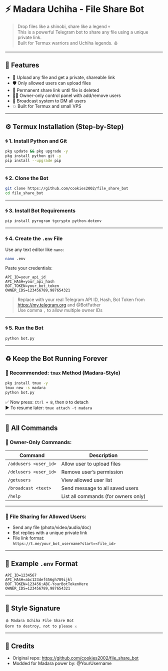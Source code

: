 # ⚡ Madara Uchiha - File Share Bot

> Drop files like a shinobi, share like a legend 💀  
> This is a powerful Telegram bot to share any file using a unique private link.  
> Built for Termux warriors and Uchiha legends. 🩸

---

## 🔧 Features

- 📎 Upload any file and get a private, shareable link
- 🛡 Only allowed users can upload files
- 🔁 Permanent share link until file is deleted
- 🧑‍💻 Owner-only control panel with add/remove users
- 📣 Broadcast system to DM all users
- 💥 Built for Termux and small VPS

---

## ⚙️ Termux Installation (Step-by-Step)

### 🌀 1. Install Python and Git

```bash
pkg update && pkg upgrade -y
pkg install python git -y
pip install --upgrade pip
```

---

### 🌀 2. Clone the Bot

```bash
git clone https://github.com/cookies2002/file_share_bot
cd file_share_bot
```

---

### 🌀 3. Install Bot Requirements

```bash
pip install pyrogram tgcrypto python-dotenv
```

---

### 🌀 4. Create the `.env` File

Use any text editor like `nano`:

```bash
nano .env
```

Paste your credentials:

```
API_ID=your_api_id
API_HASH=your_api_hash
BOT_TOKEN=your_bot_token
OWNER_IDS=123456789,987654321
```

> Replace with your real Telegram API ID, Hash, Bot Token from https://my.telegram.org and @BotFather  
> Use comma `,` to allow multiple owner IDs

---

### 🌀 5. Run the Bot

```bash
python bot.py
```

---

## ♻️ Keep the Bot Running Forever

### 🔮 Recommended: `tmux` Method (Madara-Style)

```bash
pkg install tmux -y
tmux new -s madara
python bot.py
```

✅ Now press: `Ctrl + B`, then `D` to detach  
▶️ To resume later: `tmux attach -t madara`

---

## 🧠 All Commands

### 👑 Owner-Only Commands:
| Command | Description |
|--------|-------------|
| `/addusers <user_id>` | Allow user to upload files |
| `/delusers <user_id>` | Remove user’s permission |
| `/getusers` | View allowed user list |
| `/broadcast <text>` | Send message to all saved users |
| `/help` | List all commands (for owners only) |

---

### 📎 File Sharing for Allowed Users:
- Send any file (photo/video/audio/doc)
- Bot replies with a unique private link
- File link format:  
  `https://t.me/your_bot_username?start=<file_id>`

---

## 🧾 Example `.env` Format

```env
API_ID=1234567
API_HASH=abc123def456gh789ijkl
BOT_TOKEN=123456:ABC-YourBotTokenHere
OWNER_IDS=123456789,987654321
```

---

## 👑 Style Signature

```
🩸 Madara Uchiha File Share Bot  
Born to destroy, not to please ⚔️  
```

---

## 🙏 Credits

- Original repo: https://github.com/cookies2002/file_share_bot
- Modded for Madara power by: @YourUsername